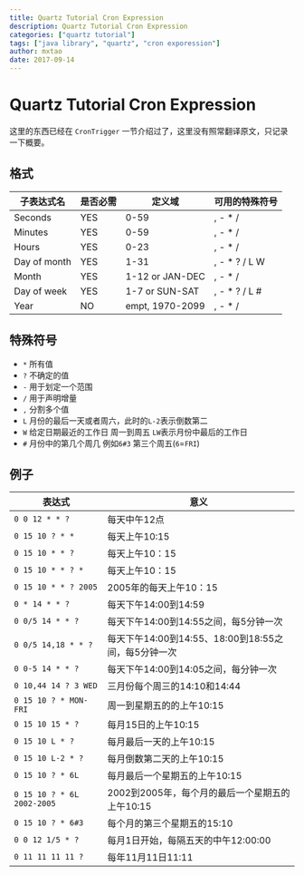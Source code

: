```yaml
---
title: Quartz Tutorial Cron Expression
description: Quartz Tutorial Cron Expression
categories: ["quartz tutorial"]
tags: ["java library", "quartz", "cron exporession"]
author: mxtao
date: 2017-09-14
---
```


# Quartz Tutorial Cron Expression

这里的东西已经在 `CronTrigger` 一节介绍过了，这里没有照常翻译原文，只记录一下概要。

## 格式

| 子表达式名 | 是否必需 | 定义域 | 可用的特殊符号 |
| - | - | - | - |
| Seconds | YES | 0-59 | , - * / |
| Minutes | YES | 0-59 | , - * / |
| Hours | YES | 0-23 | , - * / |
| Day of month | YES | 1-31 | , - * ? / L W |
| Month | YES | 1-12 or JAN-DEC | , - * / |
| Day of week | YES | 1-7 or SUN-SAT | , - * ? / L # |
| Year | NO | empt, 1970-2099 | , - * / |

## 特殊符号

+ `*` 所有值
+ `?` 不确定的值
+ `-` 用于划定一个范围
+ `/` 用于声明增量
+ `,` 分割多个值
+ `L` 月份的最后一天或者周六，此时的`L-2`表示倒数第二
+ `W` 给定日期最近的工作日 周一到周五 `LW`表示月份中最后的工作日
+ `#` 月份中的第几个周几 例如`6#3` 第三个周五(`6`=`FRI`)


## 例子

| 表达式 | 意义 |
| - | - |
| `0 0 12 * * ?` | 每天中午12点 |
| `0 15 10 ? * *` | 每天上午10:15 |
| `0 15 10 * * ?` | 每天上午10：15 |
| `0 15 10 * * ? *` | 每天上午10：15 |
| `0 15 10 * * ? 2005` | 2005年的每天上午10：15 |
| `0 * 14 * * ?` | 每天下午14:00到14:59 |
| `0 0/5 14 * * ?` | 每天下午14:00到14:55之间，每5分钟一次 |
| `0 0/5 14,18 * * ?` | 每天下午14:00到14:55、18:00到18:55之间，每5分钟一次 |
| `0 0-5 14 * * ?` | 每天下午14:00到14:05之间，每分钟一次 |
| `0 10,44 14 ? 3 WED` | 三月份每个周三的14:10和14:44 |
| `0 15 10 ? * MON-FRI` | 周一到星期五的的上午10:15 |
| `0 15 10 15 * ?` | 每月15日的上午10:15 |
| `0 15 10 L * ?` | 每月最后一天的上午10:15 |
| `0 15 10 L-2 * ?` | 每月倒数第二天的上午10:15 |
| `0 15 10 ? * 6L` | 每月最后一个星期五的上午10:15 |
| `0 15 10 ? * 6L 2002-2005` | 2002到2005年，每个月的最后一个星期五的上午10:15 |
| `0 15 10 ? * 6#3` | 每个月的第三个星期五的15:10 |
| `0 0 12 1/5 * ?` | 每月1日开始，每隔五天的中午12:00:00 |
| `0 11 11 11 11 ?` | 每年11月11日11:11 |
